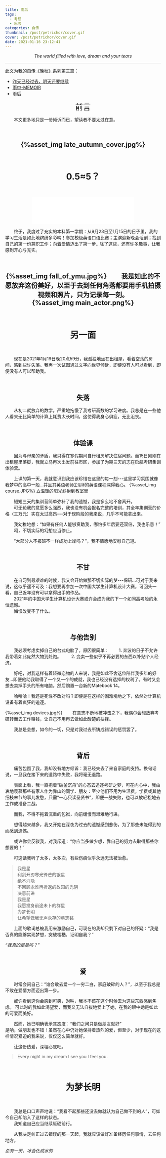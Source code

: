 ```yaml
---
title: 雨后
tags:
  - 考研
  - 思考
categories: 自传
thumbnail: /post/petrichor/cover.gif
cover: /post/petrichor/cover.gif
date: 2021-01-16 23:12:41
---
```

<center>

*The world filled with love, dream and your tears*
</center>

<!-- more -->
<style>
h1{
    padding: 30px 0px 30px 0px;
    text-align:center;
    font-weight: bold !important;
}
h2{
    padding: 30px 0px 0px 0px;
    text-align:center;
    font-weight: bold !important;
}
h3{
    padding: 30px 0px 0px 0px;
    text-align:center;
    font-weight: bold !important;
}
.pic-tip{
    text-align:center;
}
</style>
------

此文为[我的自传《晚秋》系列](/categories/自传)第三篇：
* [昨天已经过去，明天还要继续](/post/yesterday-has-passed)
* [雨中-MEMOIR](/post/memoir)
* 雨后

<div style="text-align:center;font-size:25px">
前言
</div>

&emsp;&emsp;本文更多地只是一份倾诉而已，望读者不要太过在意。

{%asset_img late_autumn_cover.jpg%}
------



# 0.5≈5？
<center>
<iframe frameborder="no" border="0" marginwidth="0" marginheight="0" width=330 height=86 src="//music.163.com/outchain/player?type=2&id=1392705780&auto=0&height=66"></iframe>

</center>

&emsp;&emsp;终于，我度过了充实的本科第一学期：从9月23日至1月15日的日子里，我的学习生活是如此地缤纷多彩呐！参加校级英语口语比赛；主演迎新晚会话剧；找到自己的第一份兼职工作；向着爱情迈出了第一步...除了这些，还有许多趣事，让我感到开心与充实。  

{%asset_img fall_of_ymu.jpg%}
&emsp;&emsp;我是如此的不愿放弃这份美好，以至于去到任何角落都要用手机拍摄视频和照片，只为记录每一刻。   
{%asset_img main_actor.png%}
-------
# 另一面
&emsp;&emsp;现在是2021年1月19日晚20点59分，我孤独地坐在出租屋，看着空荡的房间，感到些许失落。我再一次试图通过文字向世界倾诉，即便没有人可以看到，即便没有人可以帮助我。

## 失落
&emsp;&emsp;从初二就放弃的数学，严重地拖慢了我考研高数的学习进度。我总是在一些他人看来无比简单的计算上耗费太长时间，这使得我身心俱疲，无比沮丧。

## 体验课
&emsp;&emsp;因为与母亲的矛盾，我只得在寒假期间自行租房解决住宿问题。而15日刚刚在出租屋里落脚，我就立马再次出发前往市区，参加了为期三天的志在启航考研集训体验营。

&emsp;&emsp;上课的第一天，我就意识到我应该珍惜在这里的每一刻---这里学习氛围就像我梦中的高中一般...并且其英语老师`王泓锦`的英语课程深得我心。
{%asset_img course.JPG%}
△温暖的阳光斜射到教室里

&emsp;&emsp;短短三天的集训营简单弥补了我的遗憾，我是多么地不舍离开。      
&emsp;&emsp;可无论我的意愿多么强烈，我也没有机会报名完整的培训，其全年集训营的价格（三万元）实在太过高昂---对于现阶段的我来说，几乎不可能拿出来。   
   
&emsp;&emsp;我幼稚地想：“如果有任何人能够资助我，哪怕多年后要还双倍，我也乐意！”     
&emsp;&emsp;呵，不切实际的幻想应当停止。   

&emsp;&emsp;“大部分人不报班不一样成功上岸吗？”，我不情愿地安慰自己道。

## 不甘
&emsp;&emsp;在自习到最艰难的时候，我又会开始做那不切实际的梦---保研...可对于我来说，这似乎遥不可及：我想要再参加一次中国大学生计算机设计大赛，可回头一看，自己近年没有可以拿得出手的作品。    
&emsp;&emsp;2021年的中国大学生计算机设计大赛或许会成为我的下一个如同高考般的永恒遗憾。   
&emsp;&emsp;悔恨改变不了什么。

## 与他告别
&emsp;&emsp;我必须考虑卖掉自己的台式电脑了，原因很简单：
&emsp;&emsp;1. 奔波的日子不允许我带着如此庞然大物到处跑。
&emsp;&emsp;2. 变卖一些似乎不再必要的东西以补贴个人经济。

&emsp;&emsp;好吧，对我这样有着轻微恋物的人来说，我是如此不舍这位陪伴我多年的好友...即便他助我取得了一个又一个的成就，我也已经没有选择的权利了。有时又会想去卖掉手头的所有电脑，然后购置一台新的Matebook 14。  

&emsp;&emsp;哈哈哈！我还是死性不改对吗？即便是在这样的困难境地之下，依然对计算机设备有着疯狂的追逐。

{%asset_img devices.jpg%}
&emsp;&emsp;在意志不断地被冲击之下，我偶尔会想放弃考研转而去工作赚钱，让自己不用再去做如此酸楚的抉择。    
    
&emsp;&emsp;我总是会想，如今的一切，只是对我过去所铸成错误的惩罚罢了。

## 背后
&emsp;&emsp;痛苦包围了我，我却没有地方倾诉：我已经失去了来自家庭的支持。换句话说，一旦我在接下来的道路中失败，我将毫无退路。 

&emsp;&emsp;表面上看，我一直抱着“破釜沉舟”的心态去追逐考研之梦，可在内心中，我由衷地羡慕那些有家人作为靠山的同学、朋友：至少他们不用为生活费，学费或其他细枝末节的事儿发愁，只需“一心只读圣贤书”，即便一战失败，也可以放轻松地去工作或准备二战。   

&emsp;&emsp;而我，不得不拖着沉重的包袱，向前缓慢而艰难地行进。   

&emsp;&emsp;想得越来越多，我又开始在深夜为过去的遗憾感到悲伤，为了那些未能得到的而感到遗憾。   

&emsp;&emsp;或许你会反驳我，对我斥道：“你应当多做少想，靠自己的努力去取得那些你想要的！”    

&emsp;&emsp;可这话我听了太多，太多次，有些伤痕似乎永远无法被治愈。   
       
> 我是星    
利剑开刃寒光锋芒的银星  
绝不消隐  
不回顾永难再折返的故园的光阴  
决意前进  
我是星   
我愿投身前途未卜的群星   
为梦长明    
让希望做我无声永存的墓志铭   

&emsp;&emsp;上面的歌词总被我用来激励自己，可现在的我却只剩下对自己的怀疑：“我是否真的能够实现梦想，突破桎梏，证明自我？”    
   
   *“我真的是星吗？”*

<!-- 我陷入了深深的自我怀疑之中。 -->

## 爱
&emsp;&emsp;时常会问自己：“谁会敢去爱一个一穷二白，家庭破碎的人？”，以至于我总是不敢在爱情方面迈出第一步。   

&emsp;&emsp;或许看到这你会感到可笑，对呐，我本不该在这个时候去为这些东西感到焦虑。
可此时的我如此渴望爱，而我又无法自拔地爱上了她，在我的眼中她是如此的可爱而美好。
   
&emsp;&emsp;然而，她已明确表示其态度：“我们之间只是做朋友就好”   
是呐，做朋友也不错！虽然在心中仍对她保持着热烈的爱，但至少，对于现在的这样情况紧迫的我来说，仅仅这么简单就好。   

&emsp;&emsp;让这份热爱，深埋心底吧。
>Every night in my dream
I see you
I feel you.   
    
# 为梦长明
&emsp;&emsp;我总是口口声声地说：“我看不起那些还没去做就认为自己做不到的人”，可如今自己却陷入了这样的状态。    
&emsp;&emsp;我知道自己应当继续砥砺前行。    

&emsp;&emsp;从我决定纠正过去错误的那一天起，我就应该做好准备经历任何事情，去任何地方。   

<!-- {%asset_img keep_moving_on.png%} -->
*总有一天，冰会化成水的*